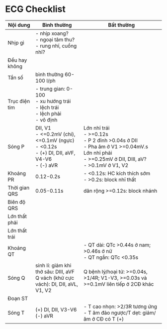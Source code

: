 # ECG Checklist  
  
| Nội dung      | Bình thường                                                                                      | Bất thường                                                                                                                                           |  
| ------------- | ------------------------------------------------------------------------------------------------ | ---------------------------------------------------------------------------------------------------------------------------------------------------- |  
| Nhịp gì       | - nhịp xoang?<br>- ngoại tâm thu?<br>- rung nhĩ, cuồng nhĩ?                                      |                                                                                                                                                      |  
| Đều hay không |                                                                                                  |                                                                                                                                                      |  
| Tần số        | bình thường 60-100 l/ph                                                                          |                                                                                                                                                      |  
| Trục điện tim | - trung gian: 0-100<br>- xu hướng trái<br>- lệch trái<br>- lệch phải<br>- vô định                |                                                                                                                                                      |  
| Sóng P        | DII, V1<br>- <=0.2mV (chi), <=0.1mV (ngực)<br>- <0.12s<br>- (+) DI, DII, aVF, V4-V6<br>- (-) aVR | Lớn nhĩ trái<br>- >=0.12s<br>- P 2 đỉnh >0.04s ở DII<br>- Pha âm ở V1 >=0.04mV.s<br>Lớn nhĩ phải<br>- >=0.25mV ở DII, DIII, aV?<br>- >0.1mV ở V1, V2 |  
| Khoảng PR     | 0.12-0.2s                                                                                        | - <0.12s: HC kích thích sớm<br>- >0.2s: block nhĩ thất                                                                                               |  
| Thời gian QRS | 0.05-0.11s                                                                                       | dãn rộng >=0.12s: block nhánh                                                                                                                        |  
| Biên độ QRS   |                                                                                                  |                                                                                                                                                      |  
| Lớn thất phải |                                                                                                  |                                                                                                                                                      |  
| Lớn thất trái |                                                                                                  |                                                                                                                                                      |  
| Khoảng QT     |                                                                                                  | - QT dài: QTc >0.44s ở nam; >0.46s ở nữ<br>- QT ngắn: QTc <0.35s                                                                                     |  
| Sóng Q        | sinh lí: giảm khi thở sâu: DIII, aVF<br>Q vách (khử cực vách): DI, DII, aVL, V1, V2              | Q bệnh lý/hoại tử: >=0.04s, >1/4R; V1-V3, >=0.03s và >=0.1mV liên tiếp ở 2CĐ khác                                                                    |  
| Đoạn ST       |                                                                                                  |                                                                                                                                                      |  
| Sóng T        | (+) DI, DII, V3-V6<br>(-) aVR                                                                    | - T cao nhọn: >2/3R tương ứng<br>- T âm đảo ngược/T dẹt: giảm/âm ở CĐ có T (+)                                                                       |  
